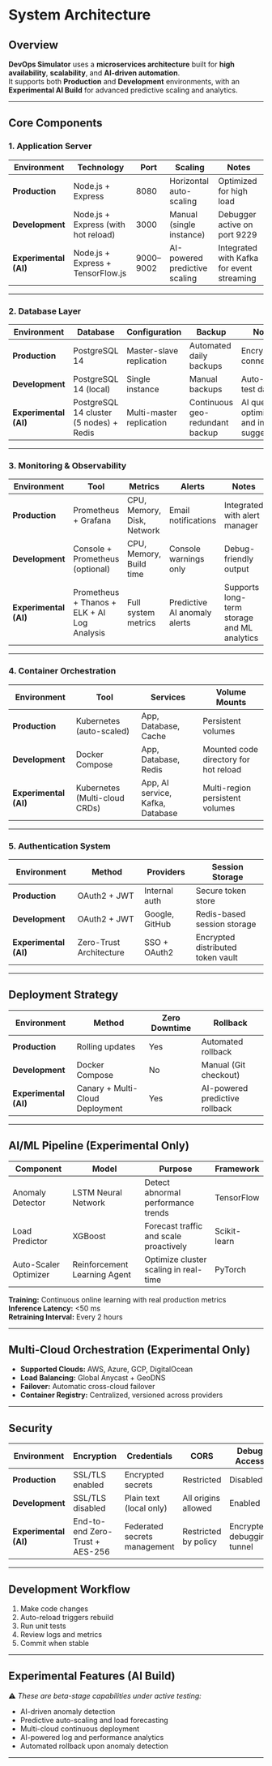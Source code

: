 # System Architecture

## Overview
**DevOps Simulator** uses a **microservices architecture** built for **high availability**, **scalability**, and **AI-driven automation**.  
It supports both **Production** and **Development** environments, with an **Experimental AI Build** for advanced predictive scaling and analytics.

---

## Core Components

### 1. Application Server
| Environment | Technology | Port | Scaling | Notes |
|--------------|-------------|------|----------|-------|
| **Production** | Node.js + Express | 8080 | Horizontal auto-scaling | Optimized for high load |
| **Development** | Node.js + Express (with hot reload) | 3000 | Manual (single instance) | Debugger active on port 9229 |
| **Experimental (AI)** | Node.js + Express + TensorFlow.js | 9000–9002 | AI-powered predictive scaling | Integrated with Kafka for event streaming |

---

### 2. Database Layer
| Environment | Database | Configuration | Backup | Notes |
|--------------|-----------|----------------|----------|-------|
| **Production** | PostgreSQL 14 | Master-slave replication | Automated daily backups | Encrypted connections |
| **Development** | PostgreSQL 14 (local) | Single instance | Manual backups | Auto-seeds test data |
| **Experimental (AI)** | PostgreSQL 14 cluster (5 nodes) + Redis | Multi-master replication | Continuous geo-redundant backup | AI query optimization and index suggestions |

---

### 3. Monitoring & Observability
| Environment | Tool | Metrics | Alerts | Notes |
|--------------|------|----------|---------|-------|
| **Production** | Prometheus + Grafana | CPU, Memory, Disk, Network | Email notifications | Integrated with alert manager |
| **Development** | Console + Prometheus (optional) | CPU, Memory, Build time | Console warnings only | Debug-friendly output |
| **Experimental (AI)** | Prometheus + Thanos + ELK + AI Log Analysis | Full system metrics | Predictive AI anomaly alerts | Supports long-term storage and ML analytics |

---

### 4. Container Orchestration
| Environment | Tool | Services | Volume Mounts |
|--------------|------|-----------|----------------|
| **Production** | Kubernetes (auto-scaled) | App, Database, Cache | Persistent volumes |
| **Development** | Docker Compose | App, Database, Redis | Mounted code directory for hot reload |
| **Experimental (AI)** | Kubernetes (Multi-cloud CRDs) | App, AI service, Kafka, Database | Multi-region persistent volumes |

---

### 5. Authentication System
| Environment | Method | Providers | Session Storage |
|--------------|----------|-------------|-----------------|
| **Production** | OAuth2 + JWT | Internal auth | Secure token store |
| **Development** | OAuth2 + JWT | Google, GitHub | Redis-based session storage |
| **Experimental (AI)** | Zero-Trust Architecture | SSO + OAuth2 | Encrypted distributed token vault |

---

## Deployment Strategy
| Environment | Method | Zero Downtime | Rollback |
|--------------|---------|----------------|-----------|
| **Production** | Rolling updates | Yes | Automated rollback |
| **Development** | Docker Compose | No | Manual (Git checkout) |
| **Experimental (AI)** | Canary + Multi-Cloud Deployment | Yes | AI-powered predictive rollback |

---

## AI/ML Pipeline (Experimental Only)
| Component | Model | Purpose | Framework |
|------------|--------|----------|------------|
| Anomaly Detector | LSTM Neural Network | Detect abnormal performance trends | TensorFlow |
| Load Predictor | XGBoost | Forecast traffic and scale proactively | Scikit-learn |
| Auto-Scaler Optimizer | Reinforcement Learning Agent | Optimize cluster scaling in real-time | PyTorch |

**Training:** Continuous online learning with real production metrics  
**Inference Latency:** <50 ms  
**Retraining Interval:** Every 2 hours  

---

## Multi-Cloud Orchestration (Experimental Only)
- **Supported Clouds:** AWS, Azure, GCP, DigitalOcean  
- **Load Balancing:** Global Anycast + GeoDNS  
- **Failover:** Automatic cross-cloud failover  
- **Container Registry:** Centralized, versioned across providers  

---

## Security
| Environment | Encryption | Credentials | CORS | Debug Access |
|--------------|-------------|--------------|-------|----------------|
| **Production** | SSL/TLS enabled | Encrypted secrets | Restricted | Disabled |
| **Development** | SSL/TLS disabled | Plain text (local only) | All origins allowed | Enabled |
| **Experimental (AI)** | End-to-end Zero-Trust + AES-256 | Federated secrets management | Restricted by policy | Encrypted debugging tunnel |

---

## Development Workflow
1. Make code changes  
2. Auto-reload triggers rebuild  
3. Run unit tests  
4. Review logs and metrics  
5. Commit when stable  

---

## Experimental Features (AI Build)
⚠️ *These are beta-stage capabilities under active testing:*
- AI-driven anomaly detection  
- Predictive auto-scaling and load forecasting  
- Multi-cloud continuous deployment  
- AI-powered log and performance analytics  
- Automated rollback upon anomaly detection  

---

